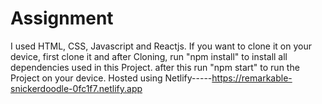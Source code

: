 # Assignment

I used HTML, CSS, Javascript and Reactjs.
If you want to clone it on your device, first clone it and after Cloning, run "npm install" to install all dependencies used in this Project.
after this run "npm start" to run the Project on your device.
Hosted using Netlify-----https://remarkable-snickerdoodle-0fc1f7.netlify.app
